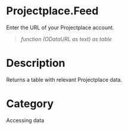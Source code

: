 ﻿# Projectplace.Feed
Enter the URL of your Projectplace account.
> _function (ODataURL as text) as table_
# Description 
Returns a table with relevant Projectplace data.
# Category 
Accessing data
